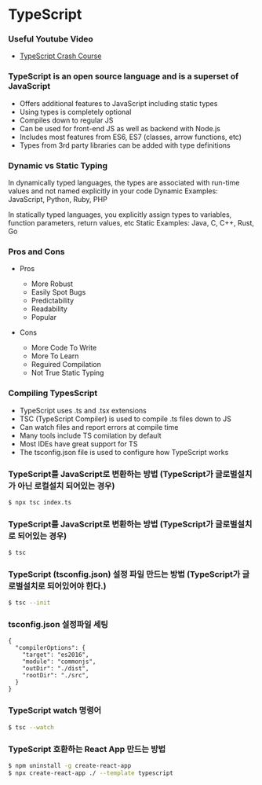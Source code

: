 # TypeScript

### Useful Youtube Video

- [TypeScript Crash Course](https://www.youtube.com/watch?v=BCg4U1FzODs)

### TypeScript is an open source language and is a superset of JavaScript

- Offers additional features to JavaScript including static types
- Using types is completely optional
- Compiles down to regular JS
- Can be used for front-end JS as well as backend with Node.js
- Includes most features from ES6, ES7 (classes, arrow functions, etc)
- Types from 3rd party libraries can be added with type definitions

### Dynamic vs Static Typing

In dynamically typed languages, the types are associated with run-time values and not named explicitly in your code
Dynamic Examples: JavaScript, Python, Ruby, PHP

In statically typed languages, you explicitly assign types to variables, function parameters, return values, etc
Static Examples: Java, C, C++, Rust, Go

### Pros and Cons

- Pros

  - More Robust
  - Easily Spot Bugs
  - Predictability
  - Readability
  - Popular

- Cons
  - More Code To Write
  - More To Learn
  - Reguired Compilation
  - Not True Static Typing

### Compiling TypesScript

- TypeScript uses .ts and .tsx extensions
- TSC (TypeScript Compiler) is used to compile .ts files down to JS
- Can watch files and report errors at compile time
- Many tools include TS comilation by default
- Most IDEs have great support for TS
- The tsconfig.json file is used to configure how TypeScript works

### TypeScript를 JavaScript로 변환하는 방법 (TypeScript가 글로벌설치가 아닌 로컬설치 되어있는 경우)

```bash
$ npx tsc index.ts
```

### TypeScript를 JavaScript로 변환하는 방법 (TypeScript가 글로벌설치로 되어있는 경우)

```bash
$ tsc
```

### TypeScript (tsconfig.json) 설정 파일 만드는 방법 (TypeScript가 글로벌설치로 되어있어야 한다.)

```bash
$ tsc --init
```

### tsconfig.json 설정파일 세팅

```
{
  "compilerOptions": {
    "target": "es2016",
    "module": "commonjs",
    "outDir": "./dist",
    "rootDir": "./src",
  }
}
```

### TypeScript watch 명령어

```bash
$ tsc --watch
```

### TypeScript 호환하는 React App 만드는 방법

```bash
$ npm uninstall -g create-react-app
$ npx create-react-app ./ --template typescript
```
